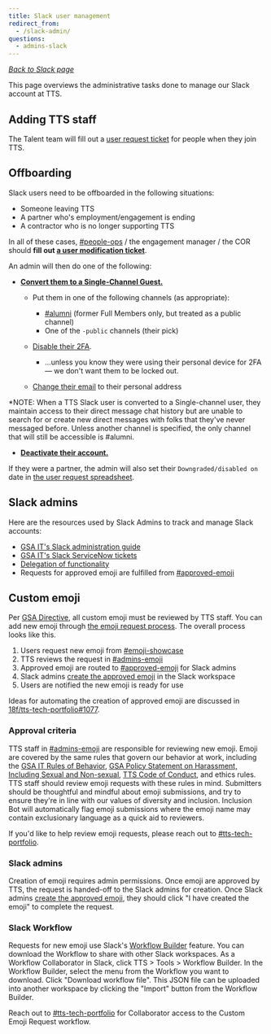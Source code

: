 ```yaml
---
title: Slack user management
redirect_from:
  - /slack-admin/
questions:
  - admins-slack
---
```


_[Back to Slack page](../)_

This page overviews the administrative tasks done to manage our Slack account at TTS.

## Adding TTS staff

The Talent team will fill out a [user request ticket](https://gsa.servicenowservices.com/sp?id=sc_category&sys_id=f9874e76db5003400dc9ff621f96190d&catalog_id=e0d08b13c3330100c8b837659bba8fb4) for people when they join TTS.

## Offboarding

Slack users need to be offboarded in the following situations:

- Someone leaving TTS
- A partner who's employment/engagement is ending
- A contractor who is no longer supporting TTS

In all of these cases, [\#people-ops](https://gsa-tts.slack.com/messages/people-ops/) / the engagement manager / the COR should **fill out [a user modification ticket](https://gsa.servicenowservices.com/sp?id=sc_category&sys_id=f9874e76db5003400dc9ff621f96190d&catalog_id=e0d08b13c3330100c8b837659bba8fb4)**.

An admin will then do one of the following:

- **[Convert them to a Single-Channel Guest.](https://get.slack.help/hc/en-us/articles/218124397-Change-a-team-member-s-role)**

  - Put them in one of the following channels (as appropriate):

    - [\#alumni](https://gsa-tts.slack.com/messages/alumni/) (former Full Members only, but treated as a public channel)
    - One of the `-public` channels (their pick)

  - [Disable their 2FA](https://get.slack.help/hc/en-us/articles/212221668-Require-two-factor-authentication-for-your-team).

    - ...unless you know they were using their personal device for 2FA — we don't want them to be locked out.

  - [Change their email](https://get.slack.help/hc/en-us/articles/225531168-Change-a-team-member-s-email-address) to their personal address

\*NOTE: When a TTS Slack user is converted to a Single-channel user, they maintain access to their direct message chat history but are unable to search for or create new direct messages with folks that they've never messaged before. Unless another channel is specified, the only channel that will still be accessible is #alumni.

- **[Deactivate their account.](https://get.slack.help/hc/en-us/articles/204475027-Deactivate-a-team-member-s-account)**

If they were a partner, the admin will also set their `Downgraded/disabled on` date in [the user request spreadsheet](https://docs.google.com/spreadsheets/d/1weEbuD1RUqtwTiHCT_roD6tvKkBiQL5nkLe8btxyKHA/edit#gid=1249016991).

## Slack admins

Here are the resources used by Slack Admins to track and manage Slack accounts:

- [GSA IT's Slack administration guide](https://docs.google.com/document/d/1ncHqriv2CnsZQ7brrZ3mlLCK_i-XuvW-kRpXb0fP0t4/edit)
- [GSA IT's Slack ServiceNow tickets](https://gsa.servicenowservices.com/sp?id=sc_category&sys_id=f9874e76db5003400dc9ff621f96190d&catalog_id=e0d08b13c3330100c8b837659bba8fb4)
- [Delegation of functionality](https://docs.google.com/a/gsa.gov/document/d/1gDuScce7R6q6NqQPPS3cFe3dZFYO_ZEp60dmuzVDYwg/edit?usp=sharing)
- Requests for approved emoji are fulfilled from [\#approved-emoji](https://gsa-tts.slack.com/archives/C024G4VLWGM)

## Custom emoji

Per [GSA Directive](https://www.gsa.gov/directive/gsa-electronic-messaging-and-related-services-), all custom emoji must be reviewed by TTS staff.
You can add new emoji through [the emoji request process]({{site.baseurl}}/tools/slack/guidelines/#custom-emoji).
The overall process looks like this.

1. Users request new emoji from [\#emoji-showcase](https://gsa-tts.slack.com/archives/C0X2T36AY)
2. TTS reviews the request in [\#admins-emoji](https://gsa-tts.slack.com/archives/C024EBDS1NC)
3. Approved emoji are routed to [\#approved-emoji](https://gsa-tts.slack.com/archives/C024G4VLWGM) for Slack admins
4. Slack admins [create the approved emoji](https://gsa-tts.slack.com/customize/emoji) in the Slack workspace
5. Users are notified the new emoji is ready for use

Ideas for automating the creation of approved emoji are discussed in
[18f/tts-tech-portfolio#1077](https://github.com/18f/tts-tech-portfolio/issues/1077).

### Approval criteria

TTS staff in [\#admins-emoji](https://gsa-tts.slack.com/archives/C024EBDS1NC) are
responsible for reviewing new emoji. Emoji are covered by the same rules that
govern our behavior at work, including the [GSA IT Rules of
Behavior](<https://www.gsa.gov/directive/gsa-information-technology-(it)-general-rules-of-behavior->),
[GSA Policy Statement on Harassment, Including Sexual and
Non-sexual](<https://www.gsa.gov/directive/general-services-administration-(gsa)-policy-statement-on-harassment,-including-sexual-and-non-sexual->),
[TTS Code of Conduct]({{site.baseurl}}/code-of-conduct/), and ethics
rules. TTS staff should review emoji requests with these rules in mind.
Submitters should be thoughtful and mindful about emoji submissions, and try to
ensure they're in line with our values of diversity and inclusion. Inclusion Bot will automatically flag emoji submissions where the emoji name may contain exclusionary language as a quick aid to reviewers.

If you'd like to help review emoji requests, please reach out to
[\#tts-tech-portfolio](https://gsa-tts.slack.com/archives/CNW3GL70S).

### Slack admins

Creation of emoji requires admin permissions. Once emoji are approved by TTS,
the request is handed-off to the Slack admins for creation. Once Slack admins
[create the approved emoji](https://gsa-tts.slack.com/customize/emoji), they
should click "I have created the emoji" to complete the request.

### Slack Workflow

Requests for new emoji use Slack's [Workflow Builder](https://slack.com/help/articles/360035692513-Guide-to-Workflow-Builder)
feature. You can download the Workflow to share with other Slack workspaces. As
a Workflow Collaborator in Slack, click TTS > Tools > Workflow Builder. In the
Workflow Builder, select the menu from the Workflow you want to download. Click
"Download workflow file". This JSON file can be uploaded into another workspace
by clicking the "Import" button from the Workflow Builder.

Reach out to [\#tts-tech-portfolio](https://gsa-tts.slack.com/archives/CNW3GL70S)
for Collaborator access to the Custom Emoji Request workflow.
